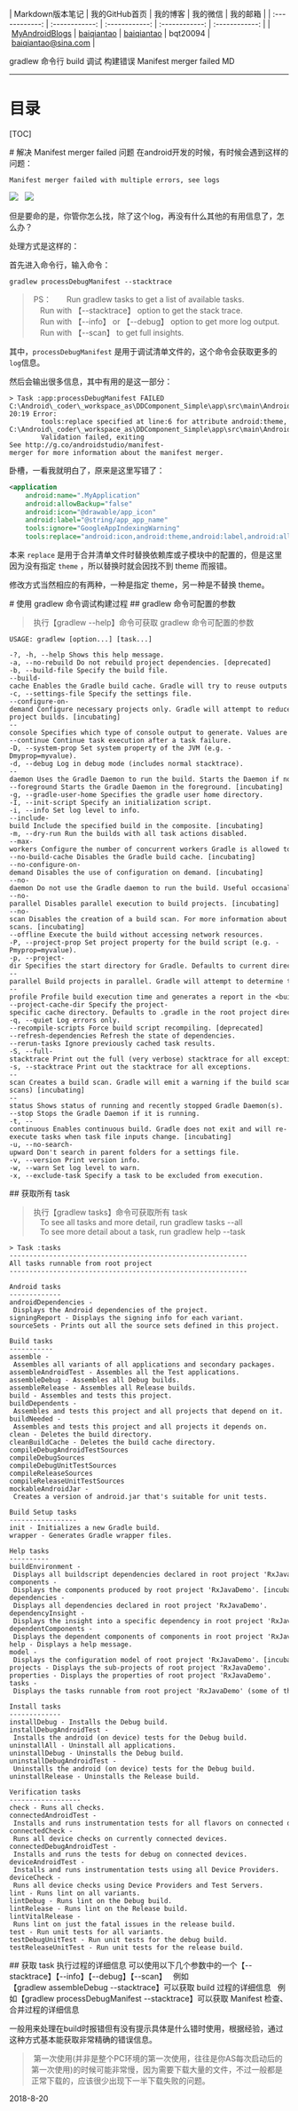 | Markdown版本笔记 | 我的GitHub首页 | 我的博客 | 我的微信 | 我的邮箱 |
| :------------: | :------------: | :------------: | :------------: | :------------: |
| [MyAndroidBlogs][Markdown] | [baiqiantao][GitHub] | [baiqiantao][博客] | bqt20094 | baiqiantao@sina.com |

[Markdown]:https://github.com/baiqiantao/MyAndroidBlogs
[GitHub]:https://github.com/baiqiantao
[博客]:http://www.cnblogs.com/baiqiantao/

gradlew 命令行 build 调试 构建错误 Manifest merger failed MD
***
目录
===
[TOC]

# 解决 Manifest merger failed 问题
在android开发的时候，有时候会遇到这样的问题：
```
Manifest merger failed with multiple errors, see logs
```
![](http://pfpk8ixun.bkt.clouddn.com/markdown-img-paste-20181005031541196.png)  
![](http://pfpk8ixun.bkt.clouddn.com/markdown-img-paste-20181005031548180.png)  

但是要命的是，你管你怎么找，除了这个log，再没有什么其他的有用信息了，怎么办？

处理方式是这样的：

首先进入命令行，输入命令：
```
gradlew processDebugManifest --stacktrace
```

> PS：  
    Run gradlew tasks to get a list of available tasks.   
    Run with 【--stacktrace】 option to get the stack trace.   
    Run with 【--info】 or 【--debug】 option to get more log output.   
    Run with 【--scan】 to get full insights.

其中，`processDebugManifest` 是用于调试清单文件的，这个命令会获取更多的`log`信息。

然后会输出很多信息，其中有用的是这一部分：
```
> Task :app:processDebugManifest FAILED
C:\Android\_coder\_workspace_as\DDComponent_Simple\app\src\main\AndroidManifest.xml:6:5-20:19 Error:
        tools:replace specified at line:6 for attribute android:theme, but no new value specified
C:\Android\_coder\_workspace_as\DDComponent_Simple\app\src\main\AndroidManifest.xml Error:
        Validation failed, exiting
See http://g.co/androidstudio/manifest-merger for more information about the manifest merger.
```

卧槽，一看我就明白了，原来是这里写错了：
```xml
<application
    android:name=".MyApplication"
    android:allowBackup="false"
    android:icon="@drawable/app_icon"
    android:label="@string/app_app_name"
    tools:ignore="GoogleAppIndexingWarning"
    tools:replace="android:icon,android:theme,android:label,android:allowBackup">
```
本来 `replace` 是用于合并清单文件时替换依赖库或子模块中的配置的，但是这里因为没有指定 `theme` ，所以替换时就会因找不到 theme 而报错。

修改方式当然相应的有两种，一种是指定 theme，另一种是不替换 theme。

# 使用 gradlew 命令调试构建过程
## gradlew 命令可配置的参数
> 执行【gradlew --help】命令可获取 gradlew 命令可配置的参数  

```
USAGE: gradlew [option...] [task...]

-?, -h, --help Shows this help message.
-a, --no-rebuild Do not rebuild project dependencies. [deprecated]
-b, --build-file Specify the build file.
--build-cache Enables the Gradle build cache. Gradle will try to reuse outputs from previous builds. [incubating]
-c, --settings-file Specify the settings file.
--configure-on-demand Configure necessary projects only. Gradle will attempt to reduce configuration time for large multi-project builds. [incubating]
--console Specifies which type of console output to generate. Values are 'plain', 'auto' (default), 'rich' or 'verbose'.
--continue Continue task execution after a task failure.
-D, --system-prop Set system property of the JVM (e.g. -Dmyprop=myvalue).
-d, --debug Log in debug mode (includes normal stacktrace).
--daemon Uses the Gradle Daemon to run the build. Starts the Daemon if not running.
--foreground Starts the Gradle Daemon in the foreground. [incubating]
-g, --gradle-user-home Specifies the gradle user home directory.
-I, --init-script Specify an initialization script.
-i, --info Set log level to info.
--include-build Include the specified build in the composite. [incubating]
-m, --dry-run Run the builds with all task actions disabled.
--max-workers Configure the number of concurrent workers Gradle is allowed to use. [incubating]
--no-build-cache Disables the Gradle build cache. [incubating]
--no-configure-on-demand Disables the use of configuration on demand. [incubating]
--no-daemon Do not use the Gradle daemon to run the build. Useful occasionally if you have configured Gradle to always run with the daemon by default.
--no-parallel Disables parallel execution to build projects. [incubating]
--no-scan Disables the creation of a build scan. For more information about build scans, please visit https://gradle.com/build-scans. [incubating]
--offline Execute the build without accessing network resources.
-P, --project-prop Set project property for the build script (e.g. -Pmyprop=myvalue).
-p, --project-dir Specifies the start directory for Gradle. Defaults to current directory.
--parallel Build projects in parallel. Gradle will attempt to determine the optimal number of executor threads to use. [incubating]
--profile Profile build execution time and generates a report in the <build_dir>/reports/profile directory.
--project-cache-dir Specify the project-specific cache directory. Defaults to .gradle in the root project directory.
-q, --quiet Log errors only.
--recompile-scripts Force build script recompiling. [deprecated]
--refresh-dependencies Refresh the state of dependencies.
--rerun-tasks Ignore previously cached task results.
-S, --full-stacktrace Print out the full (very verbose) stacktrace for all exceptions.
-s, --stacktrace Print out the stacktrace for all exceptions.
--scan Creates a build scan. Gradle will emit a warning if the build scan plugin has not been applied. (https://gradle.com/build-scans) [incubating]
--status Shows status of running and recently stopped Gradle Daemon(s).
--stop Stops the Gradle Daemon if it is running.
-t, --continuous Enables continuous build. Gradle does not exit and will re-execute tasks when task file inputs change. [incubating]
-u, --no-search-upward Don't search in parent folders for a settings file.
-v, --version Print version info.
-w, --warn Set log level to warn.
-x, --exclude-task Specify a task to be excluded from execution.
```

## 获取所有 task
> 执行【gradlew tasks】命令可获取所有 task   
    To see all tasks and more detail, run gradlew tasks --all  
    To see more detail about a task, run gradlew help --task <task>   

```
> Task :tasks 
------------------------------------------------------------
All tasks runnable from root project
------------------------------------------------------------

Android tasks
-------------
androidDependencies - Displays the Android dependencies of the project.
signingReport - Displays the signing info for each variant.
sourceSets - Prints out all the source sets defined in this project.

Build tasks
-----------
assemble - Assembles all variants of all applications and secondary packages.
assembleAndroidTest - Assembles all the Test applications.
assembleDebug - Assembles all Debug builds.
assembleRelease - Assembles all Release builds.
build - Assembles and tests this project.
buildDependents - Assembles and tests this project and all projects that depend on it.
buildNeeded - Assembles and tests this project and all projects it depends on.
clean - Deletes the build directory.
cleanBuildCache - Deletes the build cache directory.
compileDebugAndroidTestSources
compileDebugSources
compileDebugUnitTestSources
compileReleaseSources
compileReleaseUnitTestSources
mockableAndroidJar - Creates a version of android.jar that's suitable for unit tests.

Build Setup tasks
-----------------
init - Initializes a new Gradle build.
wrapper - Generates Gradle wrapper files.

Help tasks
----------
buildEnvironment - Displays all buildscript dependencies declared in root project 'RxJavaDemo'.
components - Displays the components produced by root project 'RxJavaDemo'. [incubating]
dependencies - Displays all dependencies declared in root project 'RxJavaDemo'.
dependencyInsight - Displays the insight into a specific dependency in root project 'RxJavaDemo'.
dependentComponents - Displays the dependent components of components in root project 'RxJavaDemo'. [incubating]
help - Displays a help message.
model - Displays the configuration model of root project 'RxJavaDemo'. [incubating]
projects - Displays the sub-projects of root project 'RxJavaDemo'.
properties - Displays the properties of root project 'RxJavaDemo'.
tasks - Displays the tasks runnable from root project 'RxJavaDemo' (some of the displayed tasks may belong to subprojects).

Install tasks
-------------
installDebug - Installs the Debug build.
installDebugAndroidTest - Installs the android (on device) tests for the Debug build.
uninstallAll - Uninstall all applications.
uninstallDebug - Uninstalls the Debug build.
uninstallDebugAndroidTest - Uninstalls the android (on device) tests for the Debug build.
uninstallRelease - Uninstalls the Release build.

Verification tasks
------------------
check - Runs all checks.
connectedAndroidTest - Installs and runs instrumentation tests for all flavors on connected devices.
connectedCheck - Runs all device checks on currently connected devices.
connectedDebugAndroidTest - Installs and runs the tests for debug on connected devices.
deviceAndroidTest - Installs and runs instrumentation tests using all Device Providers.
deviceCheck - Runs all device checks using Device Providers and Test Servers.
lint - Runs lint on all variants.
lintDebug - Runs lint on the Debug build.
lintRelease - Runs lint on the Release build.
lintVitalRelease - Runs lint on just the fatal issues in the release build.
test - Run unit tests for all variants.
testDebugUnitTest - Run unit tests for the debug build.
testReleaseUnitTest - Run unit tests for the release build.
```

## 获取 task 执行过程的详细信息
可以使用以下几个参数中的一个【--stacktrace】【--info】【--debug】【--scan】  
例如【gradlew assembleDebug --stacktrace】可以获取 build 过程的详细信息  
例如【gradlew processDebugManifest --stacktrace】可以获取 Manifest 检查、合并过程的详细信息  

一般用来处理在build时报错但有没有提示具体是什么错时使用，根据经验，通过这种方式基本能获取非常精确的错误信息。
> 第一次使用(并非是整个PC环境的第一次使用，往往是你AS每次启动后的第一次使用)的时候可能非常慢，因为需要下载大量的文件，不过一般都是正常下载的，应该很少出现下一半下载失败的问题。

2018-8-20